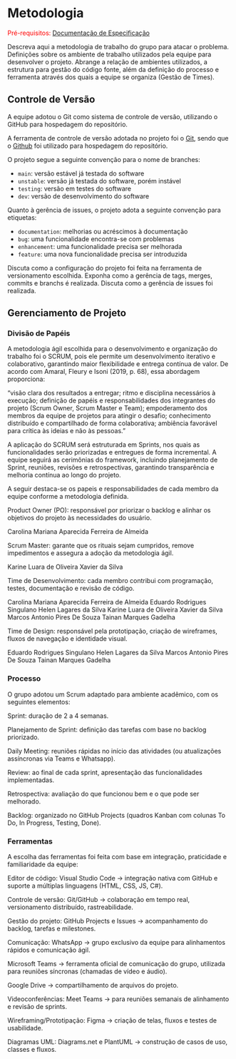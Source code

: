 
# Metodologia

<span style="color:red">Pré-requisitos: <a href="2-Especificação do Projeto.md"> Documentação de Especificação</a></span>

Descreva aqui a metodologia de trabalho do grupo para atacar o problema. Definições sobre os ambiente de trabalho utilizados pela  equipe para desenvolver o projeto. Abrange a relação de ambientes utilizados, a estrutura para gestão do código fonte, além da definição do processo e ferramenta através dos quais a equipe se organiza (Gestão de Times).

## Controle de Versão

A equipe adotou o Git como sistema de controle de versão, utilizando o GitHub para hospedagem do repositório.

A ferramenta de controle de versão adotada no projeto foi o [Git](https://git-scm.com/), sendo que o [Github](https://github.com)
foi utilizado para hospedagem do repositório.

O projeto segue a seguinte convenção para o nome de branches:

- `main`: versão estável já testada do software
- `unstable`: versão já testada do software, porém instável
- `testing`: versão em testes do software
- `dev`: versão de desenvolvimento do software

Quanto à gerência de issues, o projeto adota a seguinte convenção para
etiquetas:

- `documentation`: melhorias ou acréscimos à documentação
- `bug`: uma funcionalidade encontra-se com problemas
- `enhancement`: uma funcionalidade precisa ser melhorada
- `feature`: uma nova funcionalidade precisa ser introduzida

Discuta como a configuração do projeto foi feita na ferramenta de versionamento escolhida. Exponha como a gerência de tags, merges, commits e branchs é realizada. Discuta como a gerência de issues foi realizada.


## Gerenciamento de Projeto

### Divisão de Papéis

A metodologia ágil escolhida para o desenvolvimento e organização do trabalho foi o SCRUM, pois ele permite um desenvolvimento iterativo e colaborativo, garantindo maior flexibilidade e entrega contínua de valor. De acordo com Amaral, Fleury e Isoni (2019, p. 68), essa abordagem proporciona:

“visão clara dos resultados a entregar; ritmo e disciplina necessários à execução; definição de papéis e responsabilidades dos integrantes do projeto (Scrum Owner, Scrum Master e Team); empoderamento dos membros da equipe de projetos para atingir o desafio; conhecimento distribuído e compartilhado de forma colaborativa; ambiência favorável para crítica às ideias e não às pessoas.”

A aplicação do SCRUM será estruturada em Sprints, nos quais as funcionalidades serão priorizadas e entregues de forma incremental. A equipe seguirá as cerimônias do framework, incluindo planejamento de Sprint, reuniões, revisões e retrospectivas, garantindo transparência e melhoria contínua ao longo do projeto.

A seguir destaca-se os papeis e responsabilidades de cada membro da equipe conforme a metodologia definida.

Product Owner (PO): responsável por priorizar o backlog e alinhar os objetivos do projeto às necessidades do usuário.

Carolina Mariana Aparecida Ferreira de Almeida

Scrum Master: garante que os rituais sejam cumpridos, remove impedimentos e assegura a adoção da metodologia ágil.

Karine Luara de Oliveira Xavier da Silva

Time de Desenvolvimento: cada membro contribui com programação, testes, documentação e revisão de código.

Carolina Mariana Aparecida Ferreira de Almeida
Eduardo Rodrigues Singulano
Helen Lagares da Silva
Karine Luara de Oliveira Xavier da Silva
Marcos Antonio Pires De Souza
Tainan Marques Gadelha

Time de Design: responsável pela prototipação, criação de wireframes, fluxos de navegação e identidade visual.

Eduardo Rodrigues Singulano
Helen Lagares da Silva
Marcos Antonio Pires De Souza
Tainan Marques Gadelha

### Processo

O grupo adotou um Scrum adaptado para ambiente acadêmico, com os seguintes elementos:

Sprint: duração de 2 a 4 semanas.

Planejamento de Sprint: definição das tarefas com base no backlog priorizado.

Daily Meeting: reuniões rápidas no início das atividades (ou atualizações assíncronas via Teams e Whatsapp).

Review: ao final de cada sprint, apresentação das funcionalidades implementadas.

Retrospectiva: avaliação do que funcionou bem e o que pode ser melhorado.

Backlog: organizado no GitHub Projects (quadros Kanban com colunas To Do, In Progress, Testing, Done).

### Ferramentas

A escolha das ferramentas foi feita com base em integração, praticidade e familiaridade da equipe:

Editor de código: Visual Studio Code → integração nativa com GitHub e suporte a múltiplas linguagens (HTML, CSS, JS, C#).

Controle de versão: Git/GitHub → colaboração em tempo real, versionamento distribuído, rastreabilidade.

Gestão do projeto: GitHub Projects e Issues → acompanhamento do backlog, tarefas e milestones.

Comunicação: WhatsApp → grupo exclusivo da equipe para alinhamentos rápidos e comunicação ágil.

Microsoft Teams → ferramenta oficial de comunicação do grupo, utilizada para reuniões síncronas (chamadas de vídeo e áudio).

Google Drive → compartilhamento de arquivos do projeto.

Videoconferências: Meet Teams → para reuniões semanais de alinhamento e revisão de sprints.

Wireframing/Prototipação: Figma → criação de telas, fluxos e testes de usabilidade.

Diagramas UML: Diagrams.net e PlantUML → construção de casos de uso, classes e fluxos.
